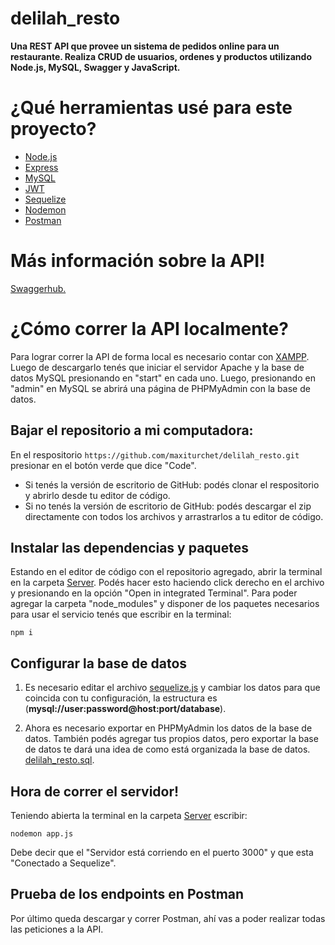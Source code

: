 # delilah_resto
**Una REST API que provee un sistema de pedidos online para un restaurante. 
Realiza CRUD de usuarios, ordenes y productos utilizando Node.js, MySQL, Swagger y JavaScript.**

# ¿Qué herramientas usé para este proyecto?

- [Node.js](https://nodejs.org/en/)
- [Express](https://expressjs.com/)
- [MySQL](https://www.mysql.com/)
- [JWT](https://jwt.io/)
- [Sequelize](https://sequelize.org/)
- [Nodemon](https://nodemon.io/)
- [Postman](https://www.postman.com/)

# Más información sobre la API!

[Swaggerhub.](https://app.swaggerhub.com/apis/maxiturchet/delila_resto/1.0.0)

# ¿Cómo correr la API localmente?

Para lograr correr la API de forma local es necesario contar con [XAMPP](https://www.apachefriends.org/index.html).
Luego de descargarlo tenés que iniciar el servidor Apache y la base de datos MySQL presionando en "start" en cada uno.
Luego, presionando en "admin" en MySQL se abrirá una página de PHPMyAdmin con la base de datos.

## Bajar el repositorio a mi computadora:

En el respositorio `https://github.com/maxiturchet/delilah_resto.git` presionar en el botón verde que dice "Code".
- Si tenés la versión de escritorio de GitHub: podés clonar el respositorio y abrirlo desde tu editor de código.
- Si no tenés la versión de escritorio de GitHub: podés descargar el zip directamente con todos los archivos 
y arrastrarlos a tu editor de código.

## Instalar las dependencias y paquetes

Estando en el editor de código con el repositorio agregado, abrir la terminal en la carpeta [Server](https://github.com/maxiturchet/delilah_resto/tree/main/server). 
Podés hacer esto haciendo click derecho en el archivo y presionando en la opción "Open in integrated Terminal".
Para poder agregar la carpeta "node_modules" y disponer de los paquetes necesarios para usar el servicio tenés que escribir en la terminal:

`npm i`

## Configurar la base de datos

1. Es necesario editar el archivo [sequelize.js](https://github.com/maxiturchet/delilah_resto/blob/main/database/config/sequelize.js)
y cambiar los datos para que coincida con tu configuración, la estructura es
(**mysql://user:password@host:port/database**).

2. Ahora es necesario exportar en PHPMyAdmin los datos de la base de datos. También podés agregar tus propios datos, pero exportar
la base de datos te dará una idea de como está organizada la base de datos. [delilah_resto.sql](https://github.com/maxiturchet/delilah_resto/blob/main/database/sql_queries/delilah_resto.sql).

## Hora de correr el servidor!

Teniendo abierta la terminal en la carpeta [Server](https://github.com/maxiturchet/delilah_resto/tree/main/server) escribir:

`nodemon app.js`

Debe decir que el "Servidor está corriendo en el puerto 3000" y que esta "Conectado a Sequelize".

## Prueba de los endpoints en Postman

Por último queda descargar y correr Postman, ahí vas a poder realizar todas las peticiones a la API.

